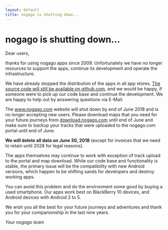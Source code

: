 ```yaml
--- 
layout: default 
title: nogago is shutting down...
---
```


# nogago is shutting down...

Dear users,

thanks for using nogago apps since 2009. Unfortunately we have no longer resources to support the apps, continue its development and operate the infrastructure.

We have already stopped the distribution of the apps in all app stores. [The source code will still be available on github.com](https://github.com/nogago/nogago), and we would be happy, if someone were to pick up our code base and continue the development. We are happy to help out by answering questions via E-Mail.

The www.nogago.com website will shut down by end of June 2018 and is no longer accepting new users. Please download maps that you need for your future journeys from [download.nogago.com](http://download.nogago.com) until end of June and make sure to backup your tracks that were uploaded to the nogago.com portal until end of June.

**We will delete all data on June 30, 2018** (except for invoices that we need to retain until 2028 for legal reasons).

The apps themselves may continue to work with exception of track upload to the portal and map download. While our code base and functionality is stable, the primary issue will be the compatibility with new Android versions, which happen to be shifting sands for developers and destroy working apps.

You can avoid this problem and do the environment some good by buying a used smartphone. Our apps work best on BlackBerry 10 devices, and Android devices with Android 2 to 5.

We wish you all the best for your future journeys and adventures and thank you for your companionship in the last nine years.

*Your nogago team*
